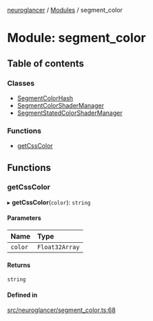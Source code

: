 [neuroglancer](../README.md) / [Modules](../modules.md) / segment\_color

# Module: segment\_color

## Table of contents

### Classes

- [SegmentColorHash](../classes/segment_color.SegmentColorHash.md)
- [SegmentColorShaderManager](../classes/segment_color.SegmentColorShaderManager.md)
- [SegmentStatedColorShaderManager](../classes/segment_color.SegmentStatedColorShaderManager.md)

### Functions

- [getCssColor](segment_color.md#getcsscolor)

## Functions

### getCssColor

▸ **getCssColor**(`color`): `string`

#### Parameters

| Name | Type |
| :------ | :------ |
| `color` | `Float32Array` |

#### Returns

`string`

#### Defined in

[src/neuroglancer/segment_color.ts:68](https://github.com/ActiveBrainAtlas2/neuroglancer/blob/8fef58ad/src/neuroglancer/segment_color.ts#L68)
